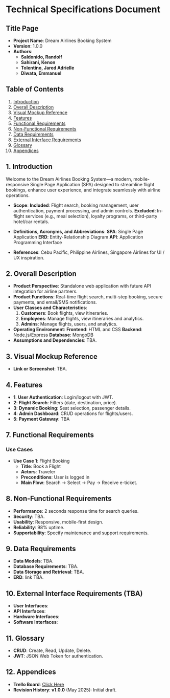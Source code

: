 # Technical Specifications Document

## Title Page
- **Project Name**: Dream Airlines Booking System
- **Version**: 1.0.0
- **Authors**: 
  - **Saldonido, Randolf**  
  - **Sahirani, Kenon**  
  - **Tolentino, Jared Adrielle**  
  - **Diwata, Emmanuel**  

## Table of Contents
1. [Introduction](#1-introduction)
2. [Overall Description](#2-overall-description)
3. [Visual Mockup Reference](#3-visual-mockup-reference)
4. [Features](#4-features)
5. [Functional Requirements](#7-functional-requirements)
6. [Non-Functional Requirements](#8-non-functional-requirements)
7. [Data Requirements](#9-data-requirements)
8. [External Interface Requirements](#10-external-interface-requirements)
9. [Glossary](#11-glossary)
10. [Appendices](#12-appendices)

## 1. Introduction
Welcome to the Dream Airlines Booking System—a modern, mobile-responsive Single Page Application (SPA) designed to streamline flight bookings, enhance user experience, and integrate seamlessly with airline operations.

- **Scope**:
  **Included**: Flight search, booking management, user authentication, payment processing, and admin controls.
  **Excluded**: In-flight services (e.g., meal selection), loyalty programs, or third-party hotel/car rentals.

- **Definitions, Acronyms, and Abbreviations**:
  **SPA**: Single Page Application
  **ERD**: Entity-Relationship Diagram
  **API**: Application Programming Interface

- **References**: Cebu Pacific, Philippine Airlines, Singapore Airlines for UI / UX inspiration.

## 2. Overall Description
- **Product Perspective**: Standalone web application with future API integration for airline partners.
- **Product Functions**: Real-time flight search, multi-step booking, secure payments, and email/SMS notifications.
- **User Classes and Characteristics**:
  1. **Customers**: Book flights, view itineraries.
  2. **Employees**: Manage flights, view itineraries and analytics.
  3. **Admins**: Manage flights, users, and analytics.
- **Operating Environment**:
  **Frontend**: HTML and CSS
  **Backend**: Node.js/Express
  **Database**: MongoDB
- **Assumptions and Dependencies**: TBA.

## 3. Visual Mockup Reference
- **Link or Screenshot**: TBA.

## 4. Features
- **1**. **User Authentication**: Login/logout with JWT.
- **2**: **Flight Search**: Filters (date, destination, price).
- **3**: **Dynamic Booking**: Seat selection, passenger details.
- **4**: **Admin Dashboard**: CRUD operations for flights/users.
- **5**: **Payment Gateway**: TBA

## 7. Functional Requirements
### Use Cases
- **Use Case 1**: Flight Booking
  - **Title**: Book a Flight
  - **Actors**: Traveler
  - **Preconditions**: User is logged in
  - **Main Flow**: Search → Select → Pay → Receive e-ticket.

## 8. Non-Functional Requirements
- **Performance**: 2 seconds response time for search queries.
- **Security**: TBA.
- **Usability**: Responsive, mobile-first design.
- **Reliability**: 98% uptime.
- **Supportability**: Specify maintenance and support requirements.

## 9. Data Requirements
- **Data Models**: TBA.
- **Database Requirements**: TBA.
- **Data Storage and Retrieval**: TBA.
- **ERD**: link TBA.

## 10. External Interface Requirements (TBA)
- **User Interfaces**: 
- **API Interfaces**:
- **Hardware Interfaces**: 
- **Software Interfaces**: 

## 11. Glossary
- **CRUD**: Create, Read, Update, Delete.
- **JWT**: JSON Web Token for authentication.

## 12. Appendices
- **Trello Board**: <a href="https://trello.com/b/rNZOMshn/dream-airlines" target="_blank">Click Here</a>
- **Revision History**: 
  **v1.0.0** (May 2025): Initial draft.